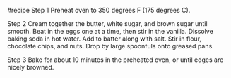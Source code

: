  #recipe
 Step 1
Preheat oven to 350 degrees F (175 degrees C).

Step 2
Cream together the butter, white sugar, and brown sugar until smooth. Beat in the eggs one at a time, then stir in the vanilla. 
Dissolve baking soda in hot water. Add to batter along with salt. Stir in flour, chocolate chips, and nuts. Drop by large spoonfuls onto greased pans.

Step 3
Bake for about 10 minutes in the preheated oven, or until edges are nicely browned.
